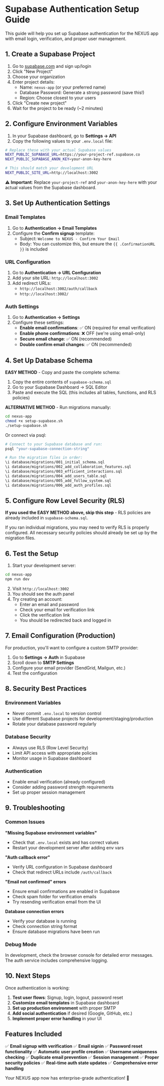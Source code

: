 # Supabase Authentication Setup Guide

This guide will help you set up Supabase authentication for the NEXUS app with email login, verification, and proper user management.

## 1. Create a Supabase Project

1. Go to [supabase.com](https://supabase.com) and sign up/login
2. Click "New Project"
3. Choose your organization
4. Enter project details:
   - Name: `nexus-app` (or your preferred name)
   - Database Password: Generate a strong password (save this!)
   - Region: Choose closest to your users
5. Click "Create new project"
6. Wait for the project to be ready (~2 minutes)

## 2. Configure Environment Variables

1. In your Supabase dashboard, go to **Settings → API**
2. Copy the following values to your `.env.local` file:

```bash
# Replace these with your actual Supabase values
NEXT_PUBLIC_SUPABASE_URL=https://your-project-ref.supabase.co
NEXT_PUBLIC_SUPABASE_ANON_KEY=your-anon-key-here

# This should match your development URL
NEXT_PUBLIC_SITE_URL=http://localhost:3002
```

⚠️ **Important**: Replace `your-project-ref` and `your-anon-key-here` with your actual values from the Supabase dashboard.

## 3. Set Up Authentication Settings

### Email Templates
1. Go to **Authentication → Email Templates**
2. Configure the **Confirm signup** template:
   - Subject: `Welcome to NEXUS - Confirm Your Email`
   - Body: You can customize this, but ensure the `{{ .ConfirmationURL }}` is included

### URL Configuration
1. Go to **Authentication → URL Configuration**
2. Add your site URL: `http://localhost:3002`
3. Add redirect URLs:
   - `http://localhost:3002/auth/callback`
   - `http://localhost:3002/`

### Auth Settings
1. Go to **Authentication → Settings**
2. Configure these settings:
   - **Enable email confirmations**: ✅ ON (required for email verification)
   - **Enable phone confirmations**: ❌ OFF (we're using email-only)
   - **Secure email change**: ✅ ON (recommended)
   - **Double confirm email changes**: ✅ ON (recommended)

## 4. Set Up Database Schema

**EASY METHOD** - Copy and paste the complete schema:

1. Copy the entire contents of `supabase-schema.sql`
2. Go to your Supabase Dashboard → SQL Editor
3. Paste and execute the SQL (this includes all tables, functions, and RLS policies)

**ALTERNATIVE METHOD** - Run migrations manually:

```bash
cd nexus-app
chmod +x setup-supabase.sh
./setup-supabase.sh
```

Or connect via psql:
```bash
# Connect to your Supabase database and run:
psql "your-supabase-connection-string"

# Run the migration files in order:
\i database/migrations/001_initial_schema.sql
\i database/migrations/002_add_collaboration_features.sql
\i database/migrations/003_efficient_interactions.sql
\i database/migrations/004_add_users_table.sql
\i database/migrations/005_add_follow_system.sql
\i database/migrations/006_add_auth_profiles.sql
```

## 5. Configure Row Level Security (RLS)

**If you used the EASY METHOD above, skip this step** - RLS policies are already included in `supabase-schema.sql`.

If you ran individual migrations, you may need to verify RLS is properly configured. All necessary security policies should already be set up by the migration files.

## 6. Test the Setup

1. Start your development server:
```bash
cd nexus-app
npm run dev
```

2. Visit `http://localhost:3002`
3. You should see the auth panel
4. Try creating an account:
   - Enter an email and password
   - Check your email for verification link
   - Click the verification link
   - You should be redirected back and logged in

## 7. Email Configuration (Production)

For production, you'll want to configure a custom SMTP provider:

1. Go to **Settings → Auth** in Supabase
2. Scroll down to **SMTP Settings**
3. Configure your email provider (SendGrid, Mailgun, etc.)
4. Test the configuration

## 8. Security Best Practices

### Environment Variables
- Never commit `.env.local` to version control
- Use different Supabase projects for development/staging/production
- Rotate your database password regularly

### Database Security
- Always use RLS (Row Level Security)
- Limit API access with appropriate policies
- Monitor usage in Supabase dashboard

### Authentication
- Enable email verification (already configured)
- Consider adding password strength requirements
- Set up proper session management

## 9. Troubleshooting

### Common Issues

**"Missing Supabase environment variables"**
- Check that `.env.local` exists and has correct values
- Restart your development server after adding env vars

**"Auth callback error"**
- Verify URL configuration in Supabase dashboard
- Check that redirect URLs include `/auth/callback`

**"Email not confirmed" errors**
- Ensure email confirmations are enabled in Supabase
- Check spam folder for verification emails
- Try resending verification email from the UI

**Database connection errors**
- Verify your database is running
- Check connection string format
- Ensure database migrations have been run

### Debug Mode
In development, check the browser console for detailed error messages. The auth service includes comprehensive logging.

## 10. Next Steps

Once authentication is working:

1. **Test user flows**: Signup, login, logout, password reset
2. **Customize email templates** in Supabase dashboard
3. **Set up production environment** with proper SMTP
4. **Add social authentication** if desired (Google, GitHub, etc.)
5. **Implement proper error handling** in your UI

## Features Included

✅ **Email signup with verification**
✅ **Email signin**
✅ **Password reset functionality**
✅ **Automatic user profile creation**
✅ **Username uniqueness checking**
✅ **Duplicate email prevention**
✅ **Session management**
✅ **Proper security policies**
✅ **Real-time auth state updates**
✅ **Comprehensive error handling**

Your NEXUS app now has enterprise-grade authentication! 🚀 
